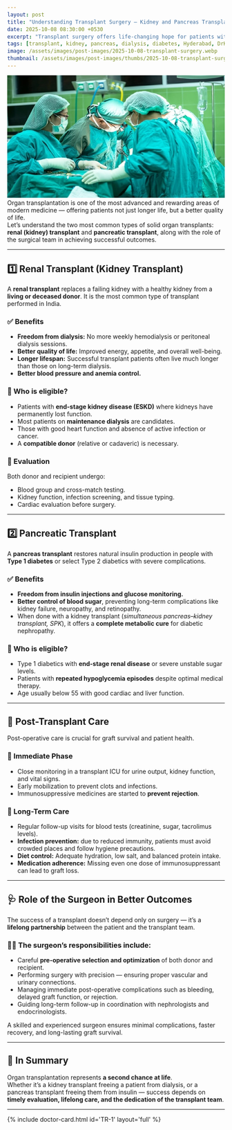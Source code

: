 ```yaml
---
layout: post
title: "Understanding Transplant Surgery — Kidney and Pancreas Transplants Explained"
date: 2025-10-08 08:30:00 +0530
excerpt: "Transplant surgery offers life-changing hope for patients with kidney failure or severe diabetes. Dr. Karthik, Transplant Surgeon (MS, MCh PGI), explains the benefits, eligibility, post-transplant care, and how surgical expertise ensures long-term success."
tags: [transplant, kidney, pancreas, dialysis, diabetes, Hyderabad, DrKarthik]
image: /assets/images/post-images/2025-10-08-transplant-surgery.webp
thumbnail: /assets/images/post-images/thumbs/2025-10-08-transplant-surgery.webp
---
```


![Kidney & Pancreas Transplant Surgery](/assets/images/post-images/2025-10-08-transplant-surgery.webp)
Organ transplantation is one of the most advanced and rewarding areas of modern medicine — offering patients not just longer life, but a better quality of life.  
Let’s understand the two most common types of solid organ transplants: **renal (kidney) transplant** and **pancreatic transplant**, along with the role of the surgical team in achieving successful outcomes.

---

## 1️⃣ Renal Transplant (Kidney Transplant)

A **renal transplant** replaces a failing kidney with a healthy kidney from a **living or deceased donor**. It is the most common type of transplant performed in India.

### ✅ Benefits
- **Freedom from dialysis:** No more weekly hemodialysis or peritoneal dialysis sessions.  
- **Better quality of life:** Improved energy, appetite, and overall well-being.  
- **Longer lifespan:** Successful transplant patients often live much longer than those on long-term dialysis.  
- **Better blood pressure and anemia control.**

### 👥 Who is eligible?
- Patients with **end-stage kidney disease (ESKD)** where kidneys have permanently lost function.  
- Most patients on **maintenance dialysis** are candidates.  
- Those with good heart function and absence of active infection or cancer.  
- A **compatible donor** (relative or cadaveric) is necessary.

### 🧬 Evaluation
Both donor and recipient undergo:
- Blood group and cross-match testing.  
- Kidney function, infection screening, and tissue typing.  
- Cardiac evaluation before surgery.

---

## 2️⃣ Pancreatic Transplant

A **pancreas transplant** restores natural insulin production in people with **Type 1 diabetes** or select Type 2 diabetics with severe complications.

### ✅ Benefits
- **Freedom from insulin injections and glucose monitoring.**  
- **Better control of blood sugar**, preventing long-term complications like kidney failure, neuropathy, and retinopathy.  
- When done with a kidney transplant (*simultaneous pancreas–kidney transplant, SPK*), it offers a **complete metabolic cure** for diabetic nephropathy.

### 👥 Who is eligible?
- Type 1 diabetics with **end-stage renal disease** or severe unstable sugar levels.  
- Patients with **repeated hypoglycemia episodes** despite optimal medical therapy.  
- Age usually below 55 with good cardiac and liver function.

---

## 🏥 Post-Transplant Care

Post-operative care is crucial for graft survival and patient health.

### 🔹 Immediate Phase
- Close monitoring in a transplant ICU for urine output, kidney function, and vital signs.  
- Early mobilization to prevent clots and infections.  
- Immunosuppressive medicines are started to **prevent rejection**.

### 🔹 Long-Term Care
- Regular follow-up visits for blood tests (creatinine, sugar, tacrolimus levels).  
- **Infection prevention:** due to reduced immunity, patients must avoid crowded places and follow hygiene precautions.  
- **Diet control:** Adequate hydration, low salt, and balanced protein intake.  
- **Medication adherence:** Missing even one dose of immunosuppressant can lead to graft loss.

---

## 🩺 Role of the Surgeon in Better Outcomes

The success of a transplant doesn’t depend only on surgery — it’s a **lifelong partnership** between the patient and the transplant team.

### 👨‍⚕️ The surgeon’s responsibilities include:
- Careful **pre-operative selection and optimization** of both donor and recipient.  
- Performing surgery with precision — ensuring proper vascular and urinary connections.  
- Managing immediate post-operative complications such as bleeding, delayed graft function, or rejection.  
- Guiding long-term follow-up in coordination with nephrologists and endocrinologists.  

A skilled and experienced surgeon ensures minimal complications, faster recovery, and long-lasting graft survival.

---

## 🌿 In Summary

Organ transplantation represents **a second chance at life**.  
Whether it’s a kidney transplant freeing a patient from dialysis, or a pancreas transplant freeing them from insulin — success depends on **timely evaluation, lifelong care, and the dedication of the transplant team**.

---

{% include doctor-card.html id='TR-1' layout='full' %}
